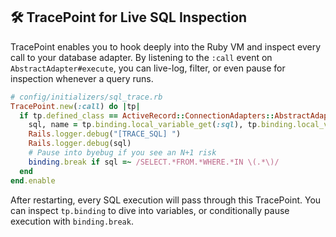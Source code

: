 ## 🛠 TracePoint for Live SQL Inspection

TracePoint enables you to hook deeply into the Ruby VM and inspect every call to your database adapter. By listening to the `:call` event on `AbstractAdapter#execute`, you can live-log, filter, or even pause for inspection whenever a query runs.

```ruby
# config/initializers/sql_trace.rb
TracePoint.new(:call) do |tp|
  if tp.defined_class == ActiveRecord::ConnectionAdapters::AbstractAdapter && tp.method_id == :execute
    sql, name = tp.binding.local_variable_get(:sql), tp.binding.local_variable_get(:name)
    Rails.logger.debug("[TRACE_SQL] ")
    Rails.logger.debug(sql)
    # Pause into byebug if you see an N+1 risk
    binding.break if sql =~ /SELECT.*FROM.*WHERE.*IN \(.*\)/
  end
end.enable
```

After restarting, every SQL execution will pass through this TracePoint. You can inspect `tp.binding` to dive into variables, or conditionally pause execution with `binding.break`.